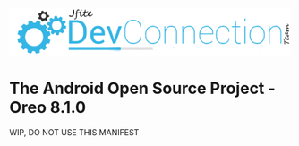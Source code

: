 <img src="https://raw.githubusercontent.com/AOSP-JF-MM/platform_manifest/aosp-7.1.2/JFDCNT.png">

The Android Open Source Project - Oreo 8.1.0
===========

WIP, DO NOT USE THIS MANIFEST
